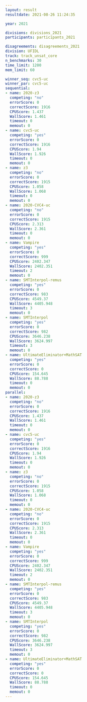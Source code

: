 ```yaml
---
layout: result
resultdate: 2021-08-26 11:24:35

year: 2021

divisions: divisions_2021
participants: participants_2021

disagreements: disagreements_2021
division: UFIDL
track: track_unsat_core
n_benchmarks: 30
time_limit: 1200
mem_limit: 60

winner_seq: cvc5-uc
winner_par: cvc5-uc
sequential:
- name: 2020-z3
  competing: "no"
  errorScore: 0
  correctScore: 1916
  CPUScore: 1.437
  WallScore: 1.461
  timeout: 0
  memout: 0
- name: cvc5-uc
  competing: "yes"
  errorScore: 0
  correctScore: 1916
  CPUScore: 1.94
  WallScore: 1.926
  timeout: 0
  memout: 0
- name: z3
  competing: "no"
  errorScore: 0
  correctScore: 1915
  CPUScore: 1.058
  WallScore: 1.068
  timeout: 0
  memout: 0
- name: 2020-CVC4-uc
  competing: "no"
  errorScore: 0
  correctScore: 1915
  CPUScore: 2.313
  WallScore: 2.361
  timeout: 0
  memout: 0
- name: Vampire
  competing: "yes"
  errorScore: 0
  correctScore: 999
  CPUScore: 2402.347
  WallScore: 2402.351
  timeout: 2
  memout: 0
- name: SMTInterpol-remus
  competing: "yes"
  errorScore: 0
  correctScore: 983
  CPUScore: 4549.37
  WallScore: 4405.948
  timeout: 3
  memout: 0
- name: SMTInterpol
  competing: "yes"
  errorScore: 0
  correctScore: 982
  CPUScore: 3646.238
  WallScore: 3624.997
  timeout: 3
  memout: 0
- name: UltimateEliminator+MathSAT
  competing: "yes"
  errorScore: 0
  correctScore: 0
  CPUScore: 154.645
  WallScore: 88.788
  timeout: 0
  memout: 0
parallel:
- name: 2020-z3
  competing: "no"
  errorScore: 0
  correctScore: 1916
  CPUScore: 1.437
  WallScore: 1.461
  timeout: 0
  memout: 0
- name: cvc5-uc
  competing: "yes"
  errorScore: 0
  correctScore: 1916
  CPUScore: 1.94
  WallScore: 1.926
  timeout: 0
  memout: 0
- name: z3
  competing: "no"
  errorScore: 0
  correctScore: 1915
  CPUScore: 1.058
  WallScore: 1.068
  timeout: 0
  memout: 0
- name: 2020-CVC4-uc
  competing: "no"
  errorScore: 0
  correctScore: 1915
  CPUScore: 2.313
  WallScore: 2.361
  timeout: 0
  memout: 0
- name: Vampire
  competing: "yes"
  errorScore: 0
  correctScore: 999
  CPUScore: 2402.347
  WallScore: 2402.351
  timeout: 2
  memout: 0
- name: SMTInterpol-remus
  competing: "yes"
  errorScore: 0
  correctScore: 983
  CPUScore: 4549.37
  WallScore: 4405.948
  timeout: 3
  memout: 0
- name: SMTInterpol
  competing: "yes"
  errorScore: 0
  correctScore: 982
  CPUScore: 3646.238
  WallScore: 3624.997
  timeout: 3
  memout: 0
- name: UltimateEliminator+MathSAT
  competing: "yes"
  errorScore: 0
  correctScore: 0
  CPUScore: 154.645
  WallScore: 88.788
  timeout: 0
  memout: 0
---
```


